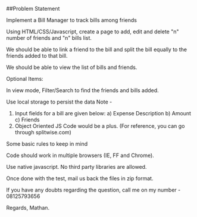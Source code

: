 ##Problem Statement


Implement a Bill Manager to track bills among friends

Using HTML/CSS/Javascript, create a page to add, edit and delete "n" number of friends and "n" bills list.

We should be able to link a friend to the bill and split the bill equally to the friends added to that bill.

We should be able to view the list of bills and friends.

Optional Items:

In view mode, Filter/Search to find the friends and bills added.

Use local storage to persist the data
Note -
1. Input fields for a bill are given below:
  a) Expense Description
  b) Amount
  c) Friends
2. Object Oriented JS Code would be a plus.
  (For reference, you can go through splitwise.com)

Some basic rules to keep in mind

Code should work in multiple browsers (IE, FF and Chrome).

Use native javascript. No third party libraries are allowed.

Once done with the test, mail us back the files in zip format.

If you have any doubts regarding the question, call me on my number  -  08125793656

Regards,
Mathan.

